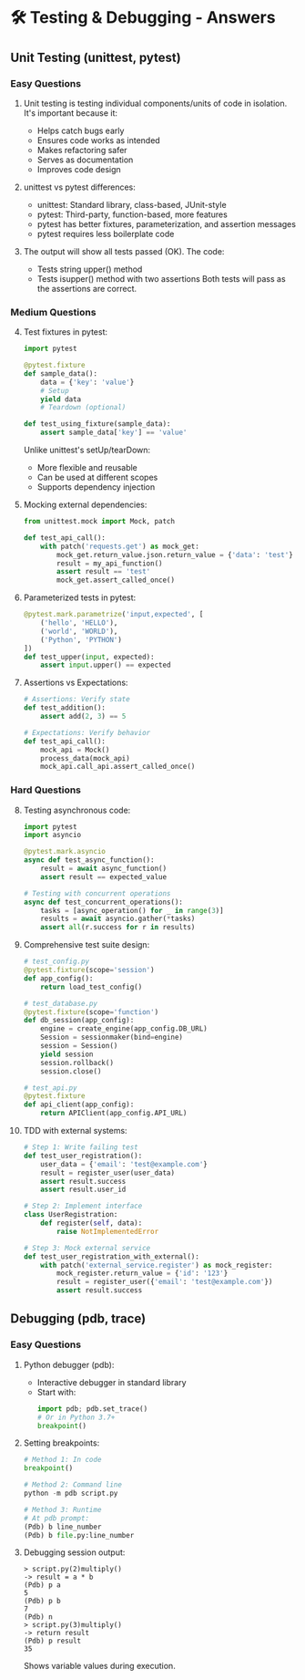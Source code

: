 # 🛠️ Testing & Debugging - Answers

## Unit Testing (unittest, pytest)

### Easy Questions
1. Unit testing is testing individual components/units of code in isolation. It's important because it:
   - Helps catch bugs early
   - Ensures code works as intended
   - Makes refactoring safer
   - Serves as documentation
   - Improves code design

2. unittest vs pytest differences:
   - unittest: Standard library, class-based, JUnit-style
   - pytest: Third-party, function-based, more features
   - pytest has better fixtures, parameterization, and assertion messages
   - pytest requires less boilerplate code

3. The output will show all tests passed (OK). The code:
   - Tests string upper() method
   - Tests isupper() method with two assertions
   Both tests will pass as the assertions are correct.

### Medium Questions
4. Test fixtures in pytest:
   ```python
   import pytest
   
   @pytest.fixture
   def sample_data():
       data = {'key': 'value'}
       # Setup
       yield data
       # Teardown (optional)
   
   def test_using_fixture(sample_data):
       assert sample_data['key'] == 'value'
   ```
   Unlike unittest's setUp/tearDown:
   - More flexible and reusable
   - Can be used at different scopes
   - Supports dependency injection

5. Mocking external dependencies:
   ```python
   from unittest.mock import Mock, patch
   
   def test_api_call():
       with patch('requests.get') as mock_get:
           mock_get.return_value.json.return_value = {'data': 'test'}
           result = my_api_function()
           assert result == 'test'
           mock_get.assert_called_once()
   ```

6. Parameterized tests in pytest:
   ```python
   @pytest.mark.parametrize('input,expected', [
       ('hello', 'HELLO'),
       ('world', 'WORLD'),
       ('Python', 'PYTHON')
   ])
   def test_upper(input, expected):
       assert input.upper() == expected
   ```

7. Assertions vs Expectations:
   ```python
   # Assertions: Verify state
   def test_addition():
       assert add(2, 3) == 5
   
   # Expectations: Verify behavior
   def test_api_call():
       mock_api = Mock()
       process_data(mock_api)
       mock_api.call_api.assert_called_once()
   ```

### Hard Questions
8. Testing asynchronous code:
   ```python
   import pytest
   import asyncio
   
   @pytest.mark.asyncio
   async def test_async_function():
       result = await async_function()
       assert result == expected_value
   
   # Testing with concurrent operations
   async def test_concurrent_operations():
       tasks = [async_operation() for _ in range(3)]
       results = await asyncio.gather(*tasks)
       assert all(r.success for r in results)
   ```

9. Comprehensive test suite design:
   ```python
   # test_config.py
   @pytest.fixture(scope='session')
   def app_config():
       return load_test_config()
   
   # test_database.py
   @pytest.fixture(scope='function')
   def db_session(app_config):
       engine = create_engine(app_config.DB_URL)
       Session = sessionmaker(bind=engine)
       session = Session()
       yield session
       session.rollback()
       session.close()
   
   # test_api.py
   @pytest.fixture
   def api_client(app_config):
       return APIClient(app_config.API_URL)
   ```

10. TDD with external systems:
    ```python
    # Step 1: Write failing test
    def test_user_registration():
        user_data = {'email': 'test@example.com'}
        result = register_user(user_data)
        assert result.success
        assert result.user_id
    
    # Step 2: Implement interface
    class UserRegistration:
        def register(self, data):
            raise NotImplementedError
    
    # Step 3: Mock external service
    def test_user_registration_with_external():
        with patch('external_service.register') as mock_register:
            mock_register.return_value = {'id': '123'}
            result = register_user({'email': 'test@example.com'})
            assert result.success
    ```

## Debugging (pdb, trace)

### Easy Questions
1. Python debugger (pdb):
   - Interactive debugger in standard library
   - Start with:
     ```python
     import pdb; pdb.set_trace()
     # Or in Python 3.7+
     breakpoint()
     ```

2. Setting breakpoints:
   ```python
   # Method 1: In code
   breakpoint()
   
   # Method 2: Command line
   python -m pdb script.py
   
   # Method 3: Runtime
   # At pdb prompt:
   (Pdb) b line_number
   (Pdb) b file.py:line_number
   ```

3. Debugging session output:
   ```
   > script.py(2)multiply()
   -> result = a * b
   (Pdb) p a
   5
   (Pdb) p b
   7
   (Pdb) n
   > script.py(3)multiply()
   -> return result
   (Pdb) p result
   35
   ```
   Shows variable values during execution.